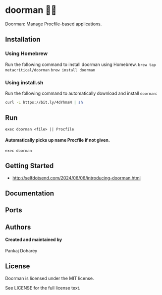 # doorman 🚪🧍
Doorman: Manage Procfile-based applications.

## Installation

### Using Homebrew

Run the following command to install doorman using Homebrew.
`brew tap metacritical/doorman`
`brew install doorman`

### Using install.sh

Run the following command to automatically download and install `doorman`:

```sh
curl -L https://bit.ly/4dYhmaN | sh
```


## Run
`exec doorman <file> || Procfile`

#### Automatically picks up name Procfile if not given.
`exec doorman` 

## Getting Started

- http://selfdotsend.com/2024/06/06/introducing-doorman.html


## Documentation

## Ports


## Authors
#### Created and maintained by

Pankaj Doharey

## License

Doorman is licensed under the MIT license.

See LICENSE for the full license text.
